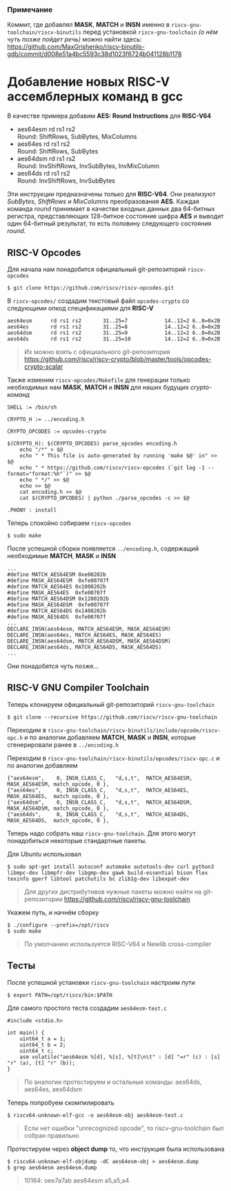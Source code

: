 ### Примечание
Коммит, где добавлял **MASK**, **MATCH** и **INSN** именно в `riscv-gnu-toolchain/riscv-binutils` перед установкой `riscv-gnu-toolchain` _(о нём чуть позже пойдет речь)_ можно найти здесь:    
https://github.com/MaxGrishenko/riscv-binutils-gdb/commit/d008e51a4bc5593c38d1023f6724b041128b1178 


# Добавление новых RISC-V ассемблерных команд в gcc
В качестве примера добавим **AES: Round Instructions** для **RISC-V64**

* aes64esm rd rs1 rs2      
Round: ShiftRows, SubBytes, MixColumns
* aes64es       rd rs1 rs2  
Round: ShiftRows, SubBytes
* aes64dsm      rd rs1 rs2  
Round: InvShiftRows, InvSubBytes, InvMixColumn
* aes64ds       rd rs1 rs2  
Round: InvShiftRows, InvSubBytes  

Эти инструкции предназначены только для **RISC-V64**. Они реализуют _SubBytes_, _ShiftRows_ и _MixColumns_
преобразования **AES**. Каждая команда _round_ принимает в качестве входных данных два 64-битных регистра, представляющих
128-битное состояние шифра **AES** и выводит один 64-битный результат, то есть половину следующего состояния _round_.

## RISC-V Opcodes
Для начала нам понадобится официальный git-репозиторий `riscv-opcodes`
```
$ git clone https://github.com/riscv/riscv-opcodes.git
```
В `riscv-opcodes/` создадим текстовый файл `opcodes-crypto` со следующими опкод спецификациями для **RISC-V**
```
aes64esm      rd rs1 rs2       31..25=7            14..12=2 6..0=0x2B
aes64es       rd rs1 rs2       31..25=8            14..12=2 6..0=0x2B
aes64dsm      rd rs1 rs2       31..25=9            14..12=2 6..0=0x2B
aes64ds       rd rs1 rs2       31..25=10           14..12=2 6..0=0x2B
```
> Их можно взять с официального git-репозитория https://github.com/riscv/riscv-crypto/blob/master/tools/opcodes-crypto-scalar

Также изменим `riscv-opcodes/Makefile` для генерации только необходимых нам **MASK**, **MATCH** и **INSN** для наших будущих _crypto-команд_
```
SHELL := /bin/sh

CRYPTO_H := ../encoding.h

CRYPTO_OPCODES := opcodes-crypto

$(CRYPTO_H): $(CRYPTO_OPCODES) parse_opcodes encoding.h
	echo "/*" > $@
	echo " * This file is auto-generated by running 'make $@' in" >> $@
	echo " * https://github.com/riscv/riscv-opcodes (`git log -1 --format="format:%h"`)" >> $@
	echo " */" >> $@
	echo >> $@
	cat encoding.h >> $@
	cat $(CRYPTO_OPCODES) | python ./parse_opcodes -c >> $@

.PHONY : install
```
Теперь спокойно собираем `riscv-opcodes`
```
$ sudo make
```
После успешной сборки появляется `../encoding.h`, содержащий необходимые **MATCH**, **MASK** и **INSN**
```
...
#define MATCH_AES64ESM 0xe00202b
#define MASK_AES64ESM  0xfe00707f
#define MATCH_AES64ES 0x1000202b
#define MASK_AES64ES  0xfe00707f
#define MATCH_AES64DSM 0x1200202b
#define MASK_AES64DSM  0xfe00707f
#define MATCH_AES64DS 0x1400202b
#define MASK_AES64DS  0xfe00707f
...
DECLARE_INSN(aes64esm, MATCH_AES64ESM, MASK_AES64ESM)
DECLARE_INSN(aes64es, MATCH_AES64ES, MASK_AES64ES)
DECLARE_INSN(aes64dsm, MATCH_AES64DSM, MASK_AES64DSM)
DECLARE_INSN(aes64ds, MATCH_AES64DS, MASK_AES64DS)
...
```
Они понадобятся чуть позже...
## RISC-V GNU Compiler Toolchain
Теперь клонируем официальный git-репозиторий `riscv-gnu-toolchain`
```
$ git clone --recursive https://github.com/riscv/riscv-gnu-toolchain
```
Переходим в `riscv-gnu-toolchain/riscv-binutils/include/opcode/riscv-opc.h` и по аналогии добавляем **MATCH**, **MASK** и **INSN**, которые сгенерировали ранее в `../encoding.h`  

Переходим в `riscv-gnu-toolchain/riscv-binutils/opcodes/riscv-opc.c` и по аналогии добавляем
```
{"aes64esm",    0, INSN_CLASS_C,   "d,s,t",  MATCH_AES64ESM, MASK_AES64ESM, match_opcode, 0 },
{"aes64es",     0, INSN_CLASS_C,   "d,s,t",  MATCH_AES64ES,  MASK_AES64ES,  match_opcode, 0 },
{"aes64dsm",    0, INSN_CLASS_C,   "d,s,t",  MATCH_AES64DSM, MASK_AES64DSM, match_opcode, 0 },
{"aes64ds",     0, INSN_CLASS_C,   "d,s,t",  MATCH_AES64DS,  MASK_AES64DS,  match_opcode, 0 },
```
Теперь надо собрать наш `riscv-gnu-toolchain`. Для этого могут понадобиться некоторые стандартные пакеты.

Для _Ubuntu_ использовал
```
$ sudo apt-get install autoconf automake autotools-dev curl python3 libmpc-dev libmpfr-dev libgmp-dev gawk build-essential bison flex texinfo gperf libtool patchutils bc zlib1g-dev libexpat-dev
```
> Для других дистрибутивов нужные пакеты можно найти на git-репозитории https://github.com/riscv/riscv-gnu-toolchain

Укажем путь, и начнём сборку  
```
$ ./configure --prefix=/opt/riscv
$ sudo make
```
> По умолчанию используется RISC-V64 и Newlib cross-compiler

## Тесты
После успешной установки `riscv-gnu-toolchain` настроим пути
```
$ export PATH=/opt/riscv/bin:$PATH
```
Для самого простого теста создадим `aes64esm-test.c`
```
#include <stdio.h>

int main() {
    uint64_t a = 1;
    uint64_t b = 2;
    uint64_t c;
    asm volatile("aes64esm %[d], %[s], %[t]\n\t" : [d] "=r" (c) : [s] "r" (a), [t] "r" (b));
}
```
> По аналогии протестируем и остальные команды: aes64ds, aes64es, aes64dsm

Теперь попробуем скомпилировать
```
$ riscv64-unknown-elf-gcc -o aes64esm-obj aes64esm-test.c
```
> Если нет ошибки "unrecognized opcode", то riscv-gnu-toolchain был собран правильно

Протестируем через **object dump** то, что инструкция была использована
```
$ riscv64-unknown-elf-objdump -dC aes64esm-obj > aes64esm.dump
$ grep aes64esm aes64esm.dump
```
> 10164:  oee7a7ab  aes64esm  a5,a5,a4



